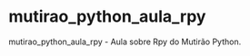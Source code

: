mutirao_python_aula_rpy
=======================

mutirao_python_aula_rpy - Aula sobre Rpy do Mutirão Python.
